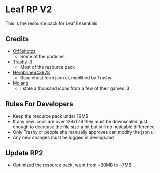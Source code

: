 # Leaf RP V2

This is the resource pack for Leaf Essentials

## Credits

- [Otf5shotzz](https://github.com/Otf5shotzz)
    - Some of the particles
- [Trashy :3](https://github.com/Ant767)
    - Most of the resource pack
- [Herobrine643928](https://github.com/Herobrine643928)
    - Base chest form json ui, modified by Trashy
- [Mojang](https://github.com/mojang)
    - I stole a thousand icons from a few of their games :3

## Rules For Developers

- Keep the resource pack under 12MB
- If any new icons are over 128x128 they must be downscaled, just enough to decrease the file size a bit but still no noticable difference
- Only Trashy or people she manually approves can modify the json ui
- Any new changes must be logged in devlogs.md

## Update RP2

- Optimized the resource pack, went from ~30MB to ~7MB